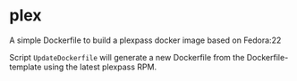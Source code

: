 # plex

A simple Dockerfile to build a plexpass docker image based on Fedora:22

Script `UpdateDockerfile` will generate a new Dockerfile from the Dockerfile-template using the latest plexpass RPM. 

